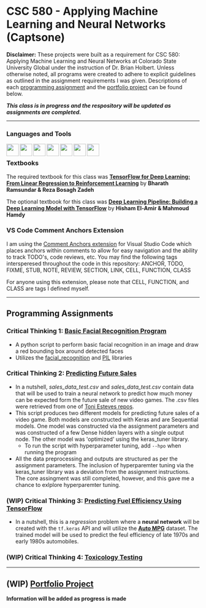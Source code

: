 # CSC 580 - Applying Machine Learning and Neural Networks (Captsone)
**Disclaimer:** These projects were built as a requirement for CSC 580: Applying Machine Learning and Neural Networks at Colorado State University Global under the instruction of Dr. Brian Holbert. Unless otherwise noted, all programs were created to adhere to explicit guidelines as outlined in the assignment requirements I was given. Descriptions of each [programming assignment](#programming-assignments) and the [portfolio project](#portfolio-project) can be found below.

*****This class is in progress and the respository will be updated as assignments are completed.*****
___

### Languages and Tools
[<img align="left" height="32" width="32" src="https://cdn.svgporn.com/logos/python.svg" />](https://www.python.org)
[<img align="left" height="32" width="32" src="https://www.psych.mcgill.ca/labs/mogillab/anaconda2/lib/python2.7/site-packages/anaconda_navigator/static/images/anaconda-icon-512x512.png" />](https://www.anaconda.com/)
[<img align="left" height="32" width="32" src="https://cdn.svgporn.com/logos/visual-studio-code.svg" />](https://code.visualstudio.com)
[<img align="left" height="32" width="32" src="https://cdn.svgporn.com/logos/git-icon.svg" />](https://git-scm.com)
[<img align="left" height="32" width="32" src="https://cdn.svgporn.com/logos/gitkraken.svg" />](https://www.gitkraken.com)
[<img align="left" height="32" width="32" src="https://cdn.svgporn.com/logos/tensorflow.svg" />](https://www.tensorflow.org)
[<img align="left" height="32" width="32" src="https://cdn.svgporn.com/logos/jupyter.svg" />](https://jupyter.org)
<br />

### Textbooks
The required textbook for this class was [**TensorFlow for Deep Learning: From Linear Regression to Reinforcement Learning**](https://www.oreilly.com/library/view/tensorflow-for-deep/9781491980446/) by **Bharath Ramsundar & Reza Bosagh Zadeh**

The optional textbook for this class was [**Deep Learning Pipeline: Building a Deep Learning Model with TensorFlow**](https://www.oreilly.com/library/view/deep-learning-pipeline/9781484253496/) by **Hisham El-Amir & Mahmoud Hamdy**
### VS Code Comment Anchors Extension
I am using the [Comment Anchors extension](https://marketplace.visualstudio.com/items?itemName=ExodiusStudios.comment-anchors) for Visual Studio Code which places anchors within comments to allow for easy navigation and the ability to track TODO's, code reviews, etc. You may find the following tags intersperesed throughout the code in this repository: ANCHOR, TODO, FIXME, STUB, NOTE, REVIEW, SECTION, LINK, CELL, FUNCTION, CLASS

For anyone using this extension, please note that CELL, FUNCTION, and CLASS are tags I defined myself. 
<br />

___
## Programming Assignments
### Critical Thinking 1: [Basic Facial Recognition Program](CT%201)
- A python script to perform basic facial recognition in an image and draw a red bounding box around detected faces
- Utilizes the [facial_recognition](https://pypi.org/project/face-recognition/) and [PIL](https://en.wikipedia.org/wiki/Python_Imaging_Library) libraries

### Critical Thinking 2: [Predicting Future Sales](CT%202)
- In a nutshell, *sales_data_test.csv* and *sales_data_test.csv* contain data that will be used to train a neural network to predict how much money can be expected form the future sale of new video games. The .csv files were retrieved from one of [Toni Esteves repos](https://github.com/toniesteves/adam-geitgey-building-deep-learning-keras/tree/master/03). 
- This script produces two different models for predicting future sales of a video game. Both models are constructed with Keras and are Sequential models. One model 
was constructed via the assignment parameters and was constructed of a few Dense hidden layers with a single output node. The other model was 'optimized' using the 
keras_tuner library. 
    - To run the script with hyperparameter tuning, add ```--hpo``` when running the program
- All the data preprocessing and outputs are structured as per the assignment parameters. The inclusion of hyperparemter tuning via the keras_tuner library
was a deviation from the assignment instructions. The core assingment was still completed, however, and this gave me a chance to exlplore hyperparemter tuning.

### (WIP) Critical Thinking 3: [Predicting Fuel Efficiency Using TensorFlow](CT%203)
- In a nutshell, this is a *regression* problem where a **neural network** will be created with the ```tf.keras``` API and will utilize the [**Auto MPG**](https://archive.ics.uci.edu/ml/datasets/auto+mpg) dataset. The trained model will be used to predict the feul efficiency of late 1970s and early 1980s automobiles.

### (WIP) Critical Thinking 4: [Toxicology Testing](CT%204)
___
## (WIP) [Portfolio Project](Portfolio%20Project)
**Information will be added as progress is made**